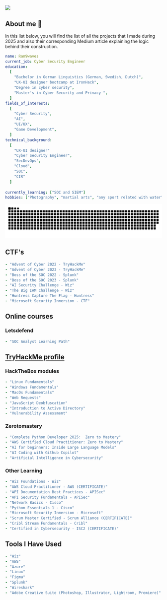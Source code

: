 <img src="https://capsule-render.vercel.app/api?text=Welcome!&animation=fadeIn&type=waving&color=gradient&height=200&width=auto"/>


## About me 👋

In this list below, you will find the list of all the projects that I made during 2025 and also their corresponding Medium article explaining the logic behind their construction.

```yaml
name: Ran9waves
current_job: Cyber Security Engineer
education:
  [
    "Bachelor in German Linguistics (German, Swedish, Dutch)",
    "UX-UI designer bootcamp at IronHack",
    "Degree in cyber security",
    "Master's in Cyber Security and Privacy ",
  ]
fields_of_interests:
  [
    "Cyber Security",
    "AI",
    "UI/UX",
    "Game Development",
  ]
technical_background:
  [
    "UX-UI designer"
    "Cyber Security Engineer",
    "SecDevOps",
    "Cloud",
    "SOC",
    "CIR"
  ]

currently_learning: ["SOC and SIEM"]
hobbies: ["Photography", "martial arts", "any sport related with water", "cooking", "cinema"] *
```

![Snake animation](https://raw.githubusercontent.com/Ran9waves/Ran9waves/output/github-contribution-grid-snake-dark.svg)

## CTF's
```yaml
- "Advent of Cyber 2022 - TryHackMe"
- "Advent of Cyber 2023 - TryHackMe"
- "Boss of the SOC 2022 - Splunk"
- "Boss of the SOC 2023 - Splunk"
- "AI Security Challenge - Wiz"
- "The Big IAM Challenge - Wiz"
- "Huntress Capture The Flag - Huntress"
- "Microsoft Security Inmersion - CTF"
```

## Online courses

### Letsdefend
```yaml
- "SOC Analyst Learning Path" 
```

## <a href="https://tryhackme.com/api/v2/badges/public-profile?userPublicId=1118765">TryHackMe profile</a>

### HackTheBox modules
```yaml
- "Linux Fundamentals"
- "Windows Fundamentals"
- "MacOs Fundamentals"
- "Web Requests"
- "JavaScript Deobfuscation"
- "Introduction to Active Directory"
- "Vulnerability Assessment"
```

### Zerotomastery
```yaml
- "Complete Python Developer 2025:  Zero to Mastery"
- "AWS Certified Cloud Practitioner: Zero to Mastery"
- "AI for beginners: Inside Large Language Models"
- "AI Coding with Github Copilot"
- "Artificial Intelligence in Cybersecurity"
```
### Other Learning
```yaml
- "Wiz Foundations - Wiz"
- "AWS Cloud Practitioner - AWS (CERTIFICATE)"
- "API Documentation Best Practices - APISec"
- "API Security Fundamentals - APISec"
- "Network Basics - Cisco"
- "Python Essentials 1 - Cisco"
- "Microsoft Security Inmersion - Microsoft"
- "Scrum Master Certified - Scrum Alliance (CERTIFICATE)"
- "Cribl Stream Fundamentals - Cribl"
- "Certified in Cybersecurity - ISC2 (CERTIFICATE)"
```

## Tools I Have Used 
```yaml
- "Wiz"
- "AWS"
- "Azure"
- "Linux"
- "Figma"
- "Splunk"
- "Wireshark"
- "Adobe Creative Suite (Photoshop, Illustrator, Lightroom, Premiere)"
```
